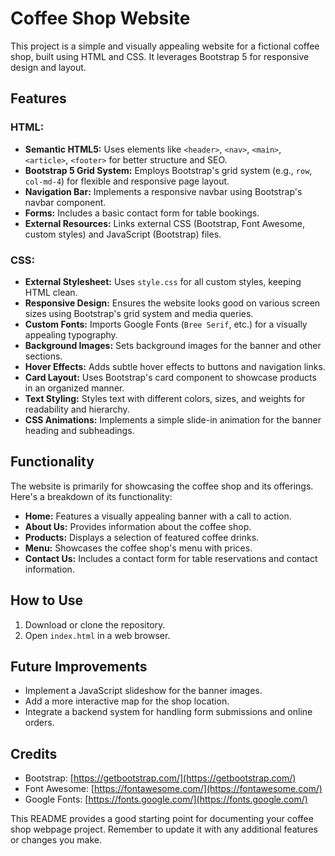 # Coffee Shop Website

This project is a simple and visually appealing website for a fictional coffee shop, built using HTML and CSS. It leverages Bootstrap 5 for responsive design and layout.

## Features

### HTML:

- **Semantic HTML5:**  Uses elements like `<header>`, `<nav>`, `<main>`, `<article>`, `<footer>` for better structure and SEO.
- **Bootstrap 5 Grid System:**  Employs Bootstrap's grid system (e.g., `row`, `col-md-4`) for flexible and responsive page layout.
- **Navigation Bar:**  Implements a responsive navbar using Bootstrap's navbar component.
- **Forms:**  Includes a basic contact form for table bookings.
- **External Resources:**  Links external CSS (Bootstrap, Font Awesome, custom styles) and JavaScript (Bootstrap) files.

### CSS:

- **External Stylesheet:**  Uses `style.css` for all custom styles, keeping HTML clean.
- **Responsive Design:**  Ensures the website looks good on various screen sizes using Bootstrap's grid system and media queries.
- **Custom Fonts:**  Imports Google Fonts (`Bree Serif`, etc.) for a visually appealing typography.
- **Background Images:**  Sets background images for the banner and other sections.
- **Hover Effects:**  Adds subtle hover effects to buttons and navigation links.
- **Card Layout:**  Uses Bootstrap's card component to showcase products in an organized manner.
- **Text Styling:**  Styles text with different colors, sizes, and weights for readability and hierarchy.
- **CSS Animations:**  Implements a simple slide-in animation for the banner heading and subheadings.

## Functionality

The website is primarily for showcasing the coffee shop and its offerings. Here's a breakdown of its functionality:

- **Home:** Features a visually appealing banner with a call to action.
- **About Us:** Provides information about the coffee shop.
- **Products:** Displays a selection of featured coffee drinks.
- **Menu:**  Showcases the coffee shop's menu with prices.
- **Contact Us:**  Includes a contact form for table reservations and contact information.

## How to Use

1. Download or clone the repository.
2. Open `index.html` in a web browser.

## Future Improvements

- Implement a JavaScript slideshow for the banner images.
- Add a more interactive map for the shop location.
- Integrate a backend system for handling form submissions and online orders.

## Credits

- Bootstrap: [https://getbootstrap.com/](https://getbootstrap.com/)
- Font Awesome: [https://fontawesome.com/](https://fontawesome.com/)
- Google Fonts: [https://fonts.google.com/](https://fonts.google.com/)

This README provides a good starting point for documenting your coffee shop webpage project. Remember to update it with any additional features or changes you make. 
